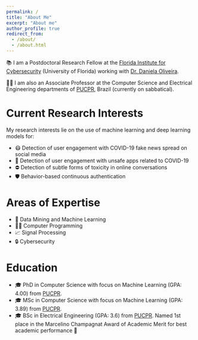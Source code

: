 ```yaml
---
permalink: /
title: "About Me"
excerpt: "About me"
author_profile: true
redirect_from: 
  - /about/
  - /about.html
---
```


📚 I am a Postdoctoral Research Fellow at the [Florida Institute for Cybersecurity](https://fics.institute.ufl.edu/) (University of Florida) working with [Dr. Daniela Oliveira](https://danielaseabraoliveira.com/). 

👨‍🏫 I am also an Associate Professor at the Computer Science and Electrical Engineering departments of [PUCPR](https://www.pucpr.br/), Brazil (currently on sabbatical).

Current Research Interests
======
My research interests lie on the use of machine learning and deep learning models for:
* 😷 Detection of user engagement with COVID-19 fake news spread on social media
* 📱 Detection of user engagement with unsafe apps related to COVID-19
* ⛔ Detection of subtle forms of toxicity in online conversations
* 🛡️ Behavior-based continuous authentication

Areas of Expertise
======
* 🤖 Data Mining and Machine Learning
* 👨‍💻 Computer Programming
* 📈 Signal Processing
* 🔒 Cybersecurity

Education
======
* 🎓 PhD in Computer Science with focus on Machine Learning (GPA: 4.00) from [PUCPR](https://www.pucpr.br/).
* 🎓 MSc in Computer Science with focus on Machine Learning (GPA: 3.89) from [PUCPR](https://www.pucpr.br/).
* 🎓 BSc in Electrical Engineering (GPA: 3.6) from [PUCPR](https://www.pucpr.br/). Named 1st place in the Marcelino Champagnat Award of Academic Merit for best academic performance 🥇

<!-- Site-wide configuration
------
The main configuration file for the site is in the base directory in [_config.yml](https://github.com/academicpages/academicpages.github.io/blob/master/_config.yml), which defines the content in the sidebars and other site-wide features. You will need to replace the default variables with ones about yourself and your site's github repository. The configuration file for the top menu is in [_data/navigation.yml](https://github.com/academicpages/academicpages.github.io/blob/master/_data/navigation.yml). For example, if you don't have a portfolio or blog posts, you can remove those items from that navigation.yml file to remove them from the header. 

Create content & metadata
------
For site content, there is one markdown file for each type of content, which are stored in directories like _publications, _talks, _posts, _teaching, or _pages. For example, each talk is a markdown file in the [_talks directory](https://github.com/academicpages/academicpages.github.io/tree/master/_talks). At the top of each markdown file is structured data in YAML about the talk, which the theme will parse to do lots of cool stuff. The same structured data about a talk is used to generate the list of talks on the [Talks page](https://academicpages.github.io/talks), each [individual page](https://academicpages.github.io/talks/2012-03-01-talk-1) for specific talks, the talks section for the [CV page](https://academicpages.github.io/cv), and the [map of places you've given a talk](https://academicpages.github.io/talkmap.html) (if you run this [python file](https://github.com/academicpages/academicpages.github.io/blob/master/talkmap.py) or [Jupyter notebook](https://github.com/academicpages/academicpages.github.io/blob/master/talkmap.ipynb), which creates the HTML for the map based on the contents of the _talks directory).

**Markdown generator**

I have also created [a set of Jupyter notebooks](https://github.com/academicpages/academicpages.github.io/tree/master/markdown_generator
) that converts a CSV containing structured data about talks or presentations into individual markdown files that will be properly formatted for the academicpages template. The sample CSVs in that directory are the ones I used to create my own personal website at stuartgeiger.com. My usual workflow is that I keep a spreadsheet of my publications and talks, then run the code in these notebooks to generate the markdown files, then commit and push them to the GitHub repository.

How to edit your site's GitHub repository
------
Many people use a git client to create files on their local computer and then push them to GitHub's servers. If you are not familiar with git, you can directly edit these configuration and markdown files directly in the github.com interface. Navigate to a file (like [this one](https://github.com/academicpages/academicpages.github.io/blob/master/_talks/2012-03-01-talk-1.md) and click the pencil icon in the top right of the content preview (to the right of the "Raw | Blame | History" buttons). You can delete a file by clicking the trashcan icon to the right of the pencil icon. You can also create new files or upload files by navigating to a directory and clicking the "Create new file" or "Upload files" buttons. 

Example: editing a markdown file for a talk
![Editing a markdown file for a talk](/images/editing-talk.png)

For more info
------
More info about configuring academicpages can be found in [the guide](https://academicpages.github.io/markdown/). The [guides for the Minimal Mistakes theme](https://mmistakes.github.io/minimal-mistakes/docs/configuration/) (which this theme was forked from) might also be helpful. -->
